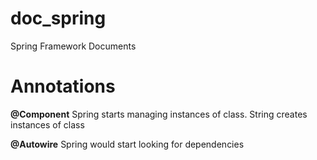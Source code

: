 # doc_spring
Spring Framework Documents

# Annotations

**@Component**
Spring starts managing instances of class. String creates instances of class

**@Autowire**
Spring would start looking for dependencies
